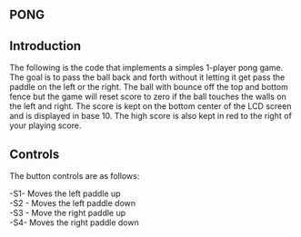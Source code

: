 ## PONG
## Introduction

The following is the code that implements a simples 1-player pong game.
The goal is to pass the ball back and forth without it letting it get pass
the paddle on the left or the right. The ball with bounce off the top and bottom fence
but the game will reset score to zero if the ball touches the walls on the left and right.
The score is kept on the bottom center of the LCD screen and is displayed in base 10. The
high score is also kept in red to the right of your playing score.


## Controls

The button controls are as follows:

-S1- Moves the left paddle up                                                                 
-S2 - Moves the left paddle down                                                                        
-S3 - Move the right paddle up                                                                                       
-S4- Moves the right paddle down                                                                        

